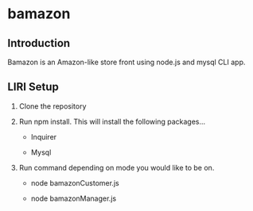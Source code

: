 # bamazon

## Introduction

Bamazon is an Amazon-like store front using node.js and mysql CLI app. 

## LIRI Setup

1. Clone the repository
2. Run npm install. This will install the following packages...

    * Inquirer

    * Mysql
3. Run command depending on mode you would like to be on. 

    * node bamazonCustomer.js

    * node bamazonManager.js